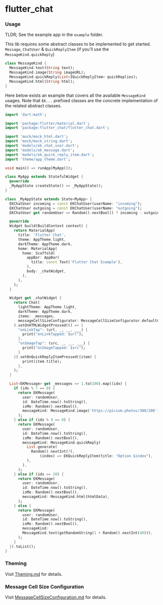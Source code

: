 # flutter_chat

### Usage

TLDR;
See the example app in the `example` folder.

This lib requires some abstract classes to be implemented to get started.
`Message`, `ChatUser` & `QuickReplyItem` (if you'll use the `MessageKind.quickReply`)

```dart
class MessageKind {
  MessageKind.text(String text);
  MessageKind.image(String imageURL);
  MessageKind.quickReply(List<IQuickReplyItem> quickReplies);
  MessageKind.html(String html);
}
```

Here below exists an example that covers all the available `MessageKind` usages.
Note that `EK...` prefixed classes are the concrete implementation of the related abstract classes.

```dart
import 'dart:math';

import 'package:flutter/material.dart';
import 'package:flutter_chat/flutter_chat.dart';

import 'mock/mock_html.dart';
import 'mock/mock_string.dart';
import 'models/ek_chat_user.dart';
import 'models/ek_message.dart';
import 'models/ek_quick_reply_item.dart';
import 'theme/app_theme.dart';

void main() => runApp(MyApp());

class MyApp extends StatefulWidget {
  @override
  _MyAppState createState() => _MyAppState();
}

class _MyAppState extends State<MyApp> {
  EKChatUser incoming = const EKChatUser(userName: "incoming");
  EKChatUser outgoing = const EKChatUser(userName: "outgoing");
  EKChatUser get randomUser => Random().nextBool() ? incoming : outgoing;

  @override
  Widget build(BuildContext context) {
    return MaterialApp(
      title: 'Flutter Chat',
      theme: AppTheme.light,
      darkTheme: AppTheme.dark,
      home: MaterialApp(
        home: Scaffold(
          appBar: AppBar(
            title: const Text('Flutter Chat Example'),
          ),
          body: _chatWidget,
        ),
      ),
    );
  }

  Widget get _chatWidget {
    return Chat(
      lightTheme: AppTheme.light,
      darkTheme: AppTheme.dark,
      items: _messages,
      messageCellSizeConfigurator: MessageCellSizeConfigurator.defaultConfiguration,
    ).setOnHTMLWidgetPressed(() => {
      "onLinkTap": (url, _, __, ___) {
        print("onLinkTapped: $url");
      },
      "onImageTap": (src, _, __, ___) {
        print("onImageTapped: $src");
      }
    }).setOnQuickReplyItemPressed((item) {
        print(item.title);
      },
    );
  }

  List<EKMessage> get _messages => 1.to(100).map((idx) {
    if (idx % 7 == 0) {
      return EKMessage(
        user: randomUser,
        id: DateTime.now().toString(),
        isMe: Random().nextBool(),
        messageKind: MessageKind.image('https://picsum.photos/300/200'),
      );
    } else if (idx % 9 == 0) {
      return EKMessage(
        user: randomUser,
        id: DateTime.now().toString(),
        isMe: Random().nextBool(),
        messageKind: MessageKind.quickReply(
          List.generate(
            Random().nextInt(7),
                (index) => EKQuickReplyItem(title: "Option $index"),
          ),
        ),
      );
    } else if (idx == 20) {
      return EKMessage(
        user: randomUser,
        id: DateTime.now().toString(),
        isMe: Random().nextBool(),
        messageKind: MessageKind.html(htmlData),
      );
    } else {
      return EKMessage(
        user: randomUser,
        id: DateTime.now().toString(),
        isMe: Random().nextBool(),
        messageKind:
        MessageKind.text(getRandomString(1 + Random().nextInt(40))),
      );
    }
  }).toList();
}
```

### Theming

Visit [Theming.md](Theming.md) for details.

### Message Cell Size Configuration

Visit [MessageCellSizeConfiguration.md](MessageCellSizeConfiguration.md) for details.